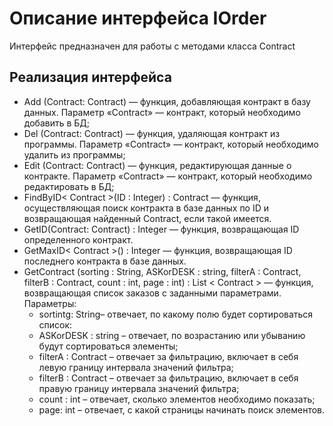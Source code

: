 # Описание интерфейса IOrder
Интерфейс предназначен для работы с методами класса Contract

## Реализация интерфейса
+ Add (Contract: Contract) — функция, добавляющая контракт в базу данных. Параметр «Contract» — контракт, который необходимо добавить в БД;
+ Del (Contract: Contract) — функция, удаляющая контракт из программы. Параметр «Contract» — контракт, который необходимо удалить из программы;
+ Edit (Contract: Contract) — функция, редактирующая данные о контракте. Параметр «Contract» — контракт, который необходимо редактировать в БД;
+ FindByID< Contract >(ID : Integer) : Contract — функция, осуществляющая поиск контракта в базе данных по ID и возвращающая найденный Contract, если такой имеется. 
+ GetID(Contract: Contract) : Integer — функция, возвращающая ID определенного контракт. 
+ GetMaxID< Contract >() : Integer — функция, возвращающая ID последнего контракта в базе данных.
+ GetContract (sorting : String, ASKorDESK : string, filterA : Contract, filterB : Contract, count : int, page : int) : List < Contract > — функция, возвращающая список заказов с заданными параметрами. Параметры: 
   - sortintg: String– отвечает, по какому полю будет сортироваться список:
   - ASKorDESK : string – отвечает, по возрастанию или убыванию будут сортироваться элементы;
   - filterA : Contract – отвечает за фильтрацию, включает в себя левую границу интервала значений фильтра;
   - filterB : Contract – отвечает за фильтрацию, включает в себя правую границу интервала значений фильтра; 
   - count : int – отвечает, сколько элементов необходимо показать;
   - page: int – отвечает, с какой страницы начинать поиск элементов.
